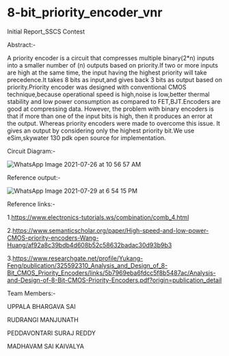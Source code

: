# 8-bit_priority_encoder_vnr
Initial Report_SSCS Contest

Abstract:-

A priority encoder is a circuit that compresses multiple binary(2*n) inputs into a
smaller number of (n) outputs based on priority.If two or more inputs are high
at the same time, the input having the highest priority will take precedence.It
takes 8 bits as input,and gives back 3 bits as output based on priority.Priority
encoder was designed with conventional CMOS technique,because operational
speed is high,noise is low,better thermal stability and low power consumption
as compared to FET,BJT.Encoders are good at compressing data. However,
the problem with binary encoders is that if more than one of the input bits is
high, then it produces an error at the output. Whereas priority encoders were
made to overcome this issue. It gives an output by considering only the highest
priority bit.We use eSim,skywater 130 pdk open source for implementation.



Circuit Diagram:-

![WhatsApp Image 2021-07-26 at 10 56 57 AM](https://user-images.githubusercontent.com/86703317/127509339-cec7260d-f154-4f6f-9c7d-b0932b12fb46.jpeg)

Reference output:-

![WhatsApp Image 2021-07-29 at 6 54 15 PM](https://user-images.githubusercontent.com/86703317/127511038-e0ebb855-df96-4737-aadd-74c0b6d1e4d5.jpeg)

Reference links:-

1.https://www.electronics-tutorials.ws/combination/comb_4.html

2.https://www.semanticscholar.org/paper/High-speed-and-low-power-CMOS-priority-encoders-Wang-Huang/af92a8c39bdb4d608b52c58632badac30d93b9b3

3.https://www.researchgate.net/profile/Yukang-Feng/publication/325592310_Analysis_and_Design_of_8-Bit_CMOS_Priority_Encoders/links/5b7969eba6fdcc5f8b5487ac/Analysis-and-Design-of-8-Bit-CMOS-Priority-Encoders.pdf?origin=publication_detail


Team Members:-

UPPALA BHARGAVA SAI

RUDRANGI MANJUNATH

PEDDAVONTARI SURAJ REDDY

MADHAVAM SAI KAIVALYA
